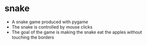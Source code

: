 # snake
- A snake game produced with pygame
- The snake is controlled by mouse clicks
- The goal of the game is making the snake eat the apples without touching the borders
